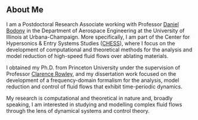 ## About Me
I am a Postdoctoral Research Associate working with Professor [Daniel Bodony](http://acoustics.ae.illinois.edu/) in the Department of Aerospace Engineering at the University of Illinois at Urbana-Champaign.
More specifically, I am part of the Center for Hypersonics & Entry Systems Studies ([CHESS](https://chess.grainger.illinois.edu/)), where I focus on the development of computational and theoretical methods for the analysis and model reduction of high-speed fluid flows over ablating materials.
<br>

I obtained my Ph.D. from Princeton University under the supervision of Professor [Clarence Rowley](https://cwrowley.princeton.edu/), and my dissertation work focused on the development of a frequency-domain formalism for the analysis, model reduction and control of fluid flows that exhibit time-periodic dynamics.
<br>

My research is computational and theoretical in nature and, broadly speaking, I am interested in studying and modelling complex fluid flows through the lens of dynamical systems and control theory.






